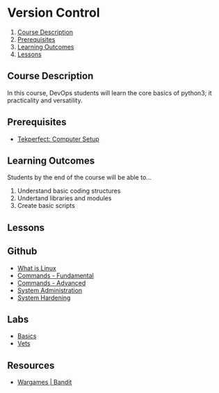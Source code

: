 # Version Control

1. [Course Description](#course-description)
2. [Prerequisites](#prerequisites)
3. [Learning Outcomes](#learning-outcomes)
4. [Lessons](#lessons)

## Course Description <!-- {docsify-ignore} -->

In this course, DevOps students will learn the core basics of python3; it practicality and versatility.

## Prerequisites <!-- {docsify-ignore} -->

* [Tekperfect: Computer Setup](#)

## Learning Outcomes <!-- {docsify-ignore} -->

Students by the end of the course will be able to...

1. Understand basic coding structures
1. Undertand libraries and modules
1. Create basic scripts

## Lessons <!-- {docsify-ignore} -->


## Github 
- [What is Linux](/courses/02-Linux/lessons/what-is-linux.md)
- [Commands - Fundamental](/courses/02-Linux/lessons/commands-fundamentals.md)
- [Commands - Advanced](/courses/02-Linux/lessons/commands-advanced.md)
- [System Administration](/courses/02-Linux/lessons/linux-system-administration.md)
- [System Hardening](/courses/02-Linux/lessons/linux-system-hardening.md)

## Labs <!-- {docsify-ignore} -->

- [Basics](/courses/02-Linux/labs/linux-basics.md)
- [Vets](/courses/02-Linux/labs/linux-vets.md)


## Resources <!-- {docsify-ignore} -->

- [Wargames | Bandit](https://overthewire.org/wargames/bandit/)

